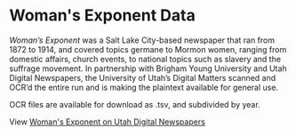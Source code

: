 # Woman's Exponent Data

*Woman’s Exponent* was a Salt Lake City-based newspaper that ran from 1872 to 1914, and covered topics germane to Mormon women, ranging from domestic affairs, church events, to national topics such as slavery and the suffrage movement.  In partnership with Brigham Young University and Utah Digital Newspapers, the University of Utah’s Digital Matters scanned and OCR’d the entire run and is making the plaintext available for general use.

OCR files are available for download as .tsv, and subdivided by year.

View [Woman's Exponent on Utah Digital Newspapers](https://newspapers.lib.utah.edu/search?facet_paper=%22Woman%27s+Exponent%22&facet_type=issue)
